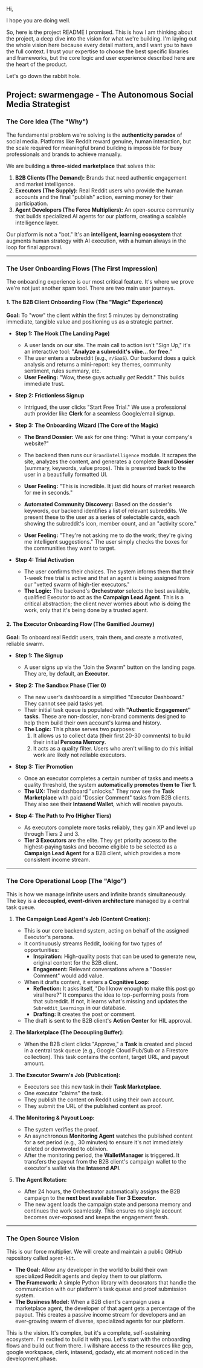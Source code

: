 Hi,

I hope you are doing well.

So, here is the project README I promised. This is how I am thinking about the project, a deep dive into the vision for what we're building. I'm laying out the whole vision here because every detail matters, and I want you to have the full context. I trust your expertise to choose the best specific libraries and frameworks, but the core logic and user experience described here are the heart of the product.

Let's go down the rabbit hole.

## **Project: swarmengage - The Autonomous Social Media Strategist**

### **The Core Idea (The "Why")**

The fundamental problem we're solving is the **authenticity paradox** of social media. Platforms like Reddit reward genuine, human interaction, but the scale required for meaningful brand building is impossible for busy professionals and brands to achieve manually.

We are building a **three-sided marketplace** that solves this:

1.  **B2B Clients (The Demand):** Brands that need authentic engagement and market intelligence.
2.  **Executors (The Supply):** Real Reddit users who provide the human accounts and the final "publish" action, earning money for their participation.
3.  **Agent Developers (The Force Multipliers):** An open-source community that builds specialized AI agents for our platform, creating a scalable intelligence layer.

Our platform is not a "bot." It's an **intelligent, learning ecosystem** that augments human strategy with AI execution, with a human always in the loop for final approval.

---

### **The User Onboarding Flows (The First Impression)**

The onboarding experience is our most critical feature. It's where we prove we're not just another spam tool. There are two main user journeys.

#### **1. The B2B Client Onboarding Flow (The "Magic" Experience)**

**Goal:** To "wow" the client within the first 5 minutes by demonstrating immediate, tangible value and positioning us as a strategic partner.

*   **Step 1: The Hook (The Landing Page)**
    *   A user lands on our site. The main call to action isn't "Sign Up," it's an interactive tool: "**Analyze a subreddit's vibe... for free.**"
    *   The user enters a subreddit (e.g., `r/SaaS`). Our backend does a quick analysis and returns a mini-report: key themes, community sentiment, rules summary, etc.
    *   **User Feeling:** "Wow, these guys actually *get* Reddit." This builds immediate trust.

*   **Step 2: Frictionless Signup**
    *   Intrigued, the user clicks "Start Free Trial." We use a professional auth provider like **Clerk** for a seamless Google/email signup.

*   **Step 3: The Onboarding Wizard (The Core of the Magic)**
    *   **The Brand Dossier:** We ask for one thing: "What is your company's website?"
    *   The backend then runs our `BrandIntelligence` module. It scrapes the site, analyzes the content, and generates a complete **Brand Dossier** (summary, keywords, value props). This is presented back to the user in a beautifully formatted UI.
    *   **User Feeling:** "This is incredible. It just did hours of market research for me in seconds."

    *   **Automated Community Discovery:** Based on the dossier's keywords, our backend identifies a list of relevant subreddits. We present these to the user as a series of selectable cards, each showing the subreddit's icon, member count, and an "activity score."
    *   **User Feeling:** "They're not asking me to do the work; they're giving me intelligent suggestions." The user simply checks the boxes for the communities they want to target.

*   **Step 4: Trial Activation**
    *   The user confirms their choices. The system informs them that their 1-week free trial is active and that an agent is being assigned from our "vetted swarm of high-tier executors."
    *   **The Logic:** The backend's **Orchestrator** selects the best available, qualified Executor to act as the **Campaign Lead Agent**. This is a critical abstraction; the client never worries about *who* is doing the work, only that it's being done by a trusted agent.

#### **2. The Executor Onboarding Flow (The Gamified Journey)**

**Goal:** To onboard real Reddit users, train them, and create a motivated, reliable swarm.

*   **Step 1: The Signup**
    *   A user signs up via the "Join the Swarm" button on the landing page. They are, by default, an **Executor**.

*   **Step 2: The Sandbox Phase (Tier 0)**
    *   The new user's dashboard is a simplified "Executor Dashboard." They cannot see paid tasks yet.
    *   Their initial task queue is populated with **"Authentic Engagement" tasks**. These are non-dossier, non-brand comments designed to help them build their own account's karma and history.
    *   **The Logic:** This phase serves two purposes:
        1.  It allows us to collect data (their first 20-30 comments) to build their initial **Persona Memory**.
        2.  It acts as a quality filter. Users who aren't willing to do this initial work are likely not reliable executors.

*   **Step 3: Tier Promotion**
    *   Once an executor completes a certain number of tasks and meets a quality threshold, the system **automatically promotes them to Tier 1**.
    *   **The UX:** Their dashboard "unlocks." They now see the **Task Marketplace** with paid "Dossier Comment" tasks from B2B clients. They also see their **Intasend Wallet**, which will receive payouts.

*   **Step 4: The Path to Pro (Higher Tiers)**
    *   As executors complete more tasks reliably, they gain XP and level up through Tiers 2 and 3.
    *   **Tier 3 Executors** are the elite. They get priority access to the highest-paying tasks and become eligible to be selected as a **Campaign Lead Agent** for a B2B client, which provides a more consistent income stream.

---

### **The Core Operational Loop (The "Algo")**

This is how we manage infinite users and infinite brands simultaneously. The key is a **decoupled, event-driven architecture** managed by a central task queue.

1.  **The Campaign Lead Agent's Job (Content Creation):**
    *   This is our core backend system, acting on behalf of the assigned Executor's persona.
    *   It continuously streams Reddit, looking for two types of opportunities:
        *   **Inspiration:** High-quality posts that can be used to generate new, original content for the B2B client.
        *   **Engagement:** Relevant conversations where a "Dossier Comment" would add value.
    *   When it drafts content, it enters a **Cognitive Loop**:
        *   **Reflection:** It asks itself, "Do I know enough to make this post go viral here?" It compares the idea to top-performing posts from that subreddit. If not, it learns what's missing and updates the `Subreddit_Learnings` in our database.
        *   **Drafting:** It creates the post or comment.
    *   The draft is sent to the B2B client's **Action Center** for HIL approval.

2.  **The Marketplace (The Decoupling Buffer):**
    *   When the B2B client clicks "Approve," a **Task** is created and placed in a central task queue (e.g., Google Cloud Pub/Sub or a Firestore collection). This task contains the content, target URL, and payout amount.

3.  **The Executor Swarm's Job (Publication):**
    *   Executors see this new task in their **Task Marketplace**.
    *   One executor "claims" the task.
    *   They publish the content on Reddit using their own account.
    *   They submit the URL of the published content as proof.

4.  **The Monitoring & Payout Loop:**
    *   The system verifies the proof.
    *   An asynchronous **Monitoring Agent** watches the published content for a set period (e.g., 30 minutes) to ensure it's not immediately deleted or downvoted to oblivion.
    *   After the monitoring period, the **WalletManager** is triggered. It transfers the payout from the B2B client's campaign wallet to the executor's wallet via the **Intasend API**.

5.  **The Agent Rotation:**
    *   After 24 hours, the Orchestrator automatically assigns the B2B campaign to the **next best available Tier 3 Executor**.
    *   The new agent loads the campaign state and persona memory and continues the work seamlessly. This ensures no single account becomes over-exposed and keeps the engagement fresh.

---

### **The Open Source Vision**

This is our force multiplier. We will create and maintain a public GitHub repository called `agent-kit`.

*   **The Goal:** Allow any developer in the world to build their own specialized Reddit agents and deploy them to our platform.
*   **The Framework:** A simple Python library with decorators that handle the communication with our platform's task queue and proof submission system.
*   **The Business Model:** When a B2B client's campaign uses a marketplace agent, the developer of that agent gets a percentage of the payout. This creates a passive income stream for developers and an ever-growing swarm of diverse, specialized agents for our platform.

This is the vision. It's complex, but it's a complete, self-sustaining ecosystem. I'm excited to build it with you. Let's start with the onboarding flows and build out from there. I willshare access to the resources like gcp, google workspace, clerk, intasend, godady, etc at moment noticed in the development phase.
